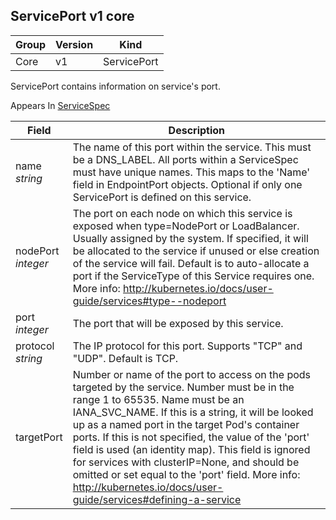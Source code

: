 ## ServicePort v1 core

Group        | Version     | Kind
------------ | ---------- | -----------
Core | v1 | ServicePort



ServicePort contains information on service's port.

<aside class="notice">
Appears In  <a href="#servicespec-v1">ServiceSpec</a> </aside>

Field        | Description
------------ | -----------
name <br /> *string*  | The name of this port within the service. This must be a DNS_LABEL. All ports within a ServiceSpec must have unique names. This maps to the 'Name' field in EndpointPort objects. Optional if only one ServicePort is defined on this service.
nodePort <br /> *integer*  | The port on each node on which this service is exposed when type=NodePort or LoadBalancer. Usually assigned by the system. If specified, it will be allocated to the service if unused or else creation of the service will fail. Default is to auto-allocate a port if the ServiceType of this Service requires one. More info: http://kubernetes.io/docs/user-guide/services#type--nodeport
port <br /> *integer*  | The port that will be exposed by this service.
protocol <br /> *string*  | The IP protocol for this port. Supports "TCP" and "UDP". Default is TCP.
targetPort  | Number or name of the port to access on the pods targeted by the service. Number must be in the range 1 to 65535. Name must be an IANA_SVC_NAME. If this is a string, it will be looked up as a named port in the target Pod's container ports. If this is not specified, the value of the 'port' field is used (an identity map). This field is ignored for services with clusterIP=None, and should be omitted or set equal to the 'port' field. More info: http://kubernetes.io/docs/user-guide/services#defining-a-service

